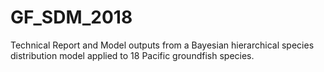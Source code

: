 # GF_SDM_2018
Technical Report and Model outputs from a Bayesian hierarchical species distribution model applied to 18 Pacific groundfish species.
